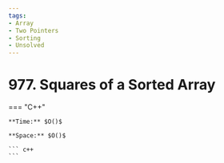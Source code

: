 ```yaml
---
tags:
- Array
- Two Pointers
- Sorting
- Unsolved
---
```



# 977. Squares of a Sorted Array

=== "C++"

    **Time:** $O()$

    **Space:** $O()$

    ``` c++
    ```